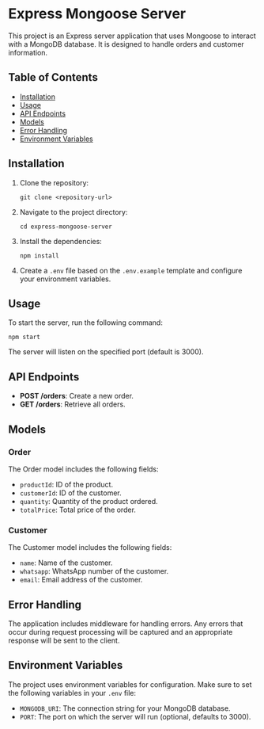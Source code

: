 # Express Mongoose Server

This project is an Express server application that uses Mongoose to interact with a MongoDB database. It is designed to handle orders and customer information.

## Table of Contents

- [Installation](#installation)
- [Usage](#usage)
- [API Endpoints](#api-endpoints)
- [Models](#models)
- [Error Handling](#error-handling)
- [Environment Variables](#environment-variables)

## Installation

1. Clone the repository:
   ```
   git clone <repository-url>
   ```

2. Navigate to the project directory:
   ```
   cd express-mongoose-server
   ```

3. Install the dependencies:
   ```
   npm install
   ```

4. Create a `.env` file based on the `.env.example` template and configure your environment variables.

## Usage

To start the server, run the following command:
```
npm start
```
The server will listen on the specified port (default is 3000).

## API Endpoints

- **POST /orders**: Create a new order.
- **GET /orders**: Retrieve all orders.

## Models

### Order
The Order model includes the following fields:
- `productId`: ID of the product.
- `customerId`: ID of the customer.
- `quantity`: Quantity of the product ordered.
- `totalPrice`: Total price of the order.

### Customer
The Customer model includes the following fields:
- `name`: Name of the customer.
- `whatsapp`: WhatsApp number of the customer.
- `email`: Email address of the customer.

## Error Handling

The application includes middleware for handling errors. Any errors that occur during request processing will be captured and an appropriate response will be sent to the client.

## Environment Variables

The project uses environment variables for configuration. Make sure to set the following variables in your `.env` file:
- `MONGODB_URI`: The connection string for your MongoDB database.
- `PORT`: The port on which the server will run (optional, defaults to 3000).